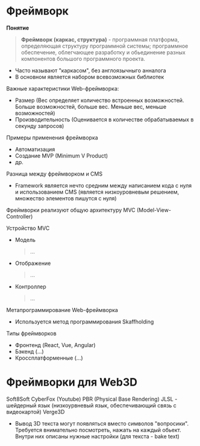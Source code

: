 # Фреймворк
**Понятие**
> **Фреймворк (каркас, структура)** - программная платформа, определяющая структуру программной системы; программное обеспечение, облегчающее разработку и обьединение разных компонентов большого программного проекта.
- Часто называют "каркасом", без англоязычныго анналога
- В основном является набором всевозможных библиотек  

Важные характеристики Web-фреймворка:
- Размер (Вес определяет количество встроенных возможностей. Больше возможностей, больше вес. Меньше вес, меньше возможностей)
- Производительность (Оценивается в количестве обрабатываемых в секунду запросов)

Примеры применения фреймворка
- Автоматизация
- Создание MVP (Minimum V Product)
- др.
  
Разница между фреймворком и CMS
- Framework является нечто средним между написанием кода с нуля и использованием CMS (является низкоуровневым решением, множество элементов пишутся с нуля)

Фреймворки реализуют общую архитектуру MVC (Model-View-Controller)

Устройство MVC
- Модель
  > ...
- Отображение
  > ...
- Контроллер
  > ...

Метапрограммирование Web-фреймворка
- Используется метод программирования Skaffholding

Типы фреймворков
- Фронтенд  (React, Vue, Angular)
- Бэкенд    (...)
- Кроссплатформенные    (...)

# Фреймворки для Web3D

Soft8Soft
CyberFox (Youtube)
PBR (Physical Base Rendering)
JLSL - шейдерный язык (низкоурвневый язык, обеспечивающий связь с видеокартой)
Verge3D

- Вывод 3D текста могут появляться вместо символов "вопросики". Требуется внимательно посмотреть, нажать на каждый обьект. Внутри них описаны нужные настройки (для текста - bake text)